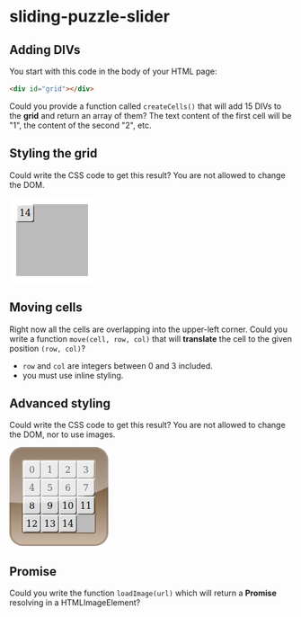 # sliding-puzzle-slider
## Adding DIVs

You start with this code in the body of your HTML page:
```html
<div id="grid"></div>
```

Could you provide a function called `createCells()` that will add 15 DIVs to the __grid__ and return an array of them?
The text content of the first cell will be "1", the content of the second "2", etc.

## Styling the grid

Could write the CSS code to get this result? You are not allowed to change the DOM.

![style-1.png](style-1.png)

## Moving cells

Right now all the cells are overlapping into the upper-left corner.
Could you write a function `move(cell, row, col)` that will __translate__ the cell to the given position `(row, col)`?
* `row` and `col` are integers between 0 and 3 included.
* you must use inline styling.

## Advanced styling

Could write the CSS code to get this result? You are not allowed to change the DOM, nor to use images.

![style-2.png](style-2.png)

## Promise

Could you write the function `loadImage(url)` which will return a __Promise__ resolving in a HTMLImageElement?

